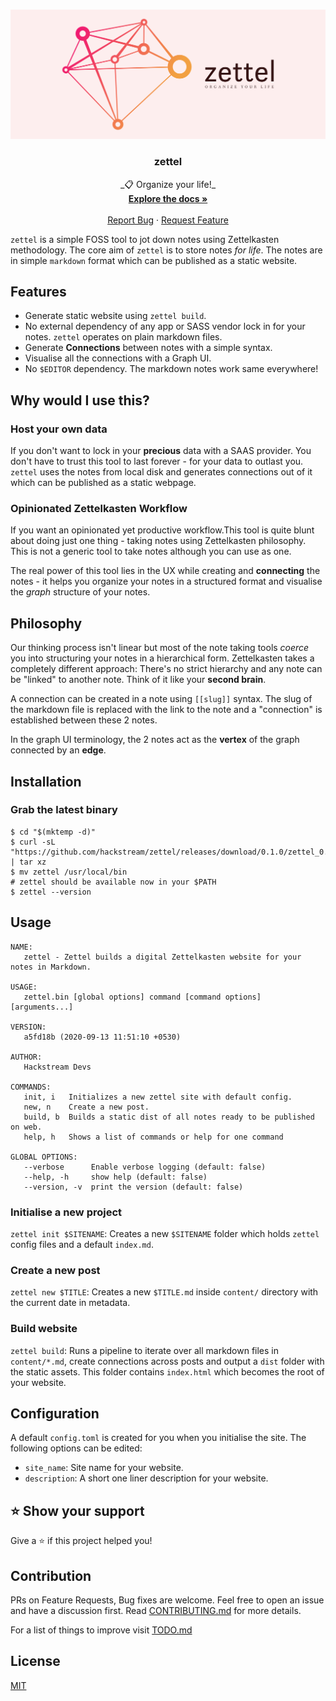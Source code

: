 <!-- PROJECT LOGO -->
<br />
<p align="center">
  <a href="https://github.com/hackstream/zettel">
    <img src="./docs/cover.png" alt="Logo">
  </a>

  <h3 align="center">zettel</h3>

  <p align="center">
    _📋 Organize your life!_
    <br />
    <a href="https://zettel.hackstream.dev/"><strong>Explore the docs »</strong></a>
    <br />
    <br />
    <a href="https://github.com/hackstream/zettel/issues">Report Bug</a>
    ·
    <a href="https://github.com/hackstream/zettel/issues">Request Feature</a>
  </p>
</p>


`zettel` is a simple FOSS tool to jot down notes using Zettelkasten methodology. The core aim of `zettel` is to store notes _for life_. The notes are in simple `markdown` format which can be published as a static website.

## Features

- Generate static website using `zettel build`.
- No external dependency of any app or SASS vendor lock in for your notes. `zettel` operates on plain markdown files.
- Generate **Connections** between notes with a simple syntax.
- Visualise all the connections with a Graph UI.
- No `$EDITOR` dependency. The markdown notes work same everywhere!

## Why would I use this?

### Host your own data

If you don't want to lock in your **precious** data with a SAAS provider. You don't have to trust this tool to last forever - for your data to outlast you.
`zettel` uses the notes from local disk and generates connections out of it which can be published as a static webpage.


### Opinionated Zettelkasten Workflow

If you want an opinionated yet productive workflow.This tool is quite blunt about doing just one thing - taking notes using Zettelkasten philosophy. This is not a generic tool to take notes although you can use as one.

The real power of this tool lies in the UX while creating and **connecting** the notes - it helps you organize your notes in a structured format and visualise the _graph_ structure of your notes.


## Philosophy

Our thinking process isn't linear but most of the note taking tools _coerce_ you into structuring your notes in a hierarchical form. Zettelkasten takes a completely different approach: There's no strict hierarchy and any note can be "linked" to another note. Think of it like your **second brain**.


A connection can be created in a note using `[[slug]]` syntax. The slug of the markdown file is replaced with the link to the note and a "connection" is established between these 2 notes. 

In the graph UI terminology, the 2 notes act as the **vertex** of the graph connected by an **edge**.

## Installation

### Grab the latest binary

```shell
$ cd "$(mktemp -d)"
$ curl -sL "https://github.com/hackstream/zettel/releases/download/0.1.0/zettel_0.1.0_$(uname)_amd64.tar.gz" | tar xz
$ mv zettel /usr/local/bin
# zettel should be available now in your $PATH
$ zettel --version
```

## Usage

```shell
NAME:
   zettel - Zettel builds a digital Zettelkasten website for your notes in Markdown.

USAGE:
   zettel.bin [global options] command [command options] [arguments...]

VERSION:
   a5fd18b (2020-09-13 11:51:10 +0530)

AUTHOR:
   Hackstream Devs

COMMANDS:
   init, i   Initializes a new zettel site with default config.
   new, n    Create a new post.
   build, b  Builds a static dist of all notes ready to be published on web.
   help, h   Shows a list of commands or help for one command

GLOBAL OPTIONS:
   --verbose      Enable verbose logging (default: false)
   --help, -h     show help (default: false)
   --version, -v  print the version (default: false)
```

### Initialise a new project

`zettel init $SITENAME`: Creates a new `$SITENAME` folder which holds `zettel` config files and a default `index.md`.

### Create a new post

`zettel new $TITLE`: Creates a new `$TITLE.md` inside `content/` directory with the current date in metadata.

### Build website

`zettel build`: Runs a pipeline to iterate over all markdown files in `content/*.md`, create connections across posts and output a `dist` folder with the static assets. This folder contains `index.html` which becomes the root of your website.

## Configuration

A default `config.toml` is created for you when you initialise the site. The following options can be edited:

- `site_name`: Site name for your website.
- `description`: A short one liner description for your website.

## ⭐️ Show your support

Give a ⭐️ if this project helped you!

## Contribution

PRs on Feature Requests, Bug fixes are welcome. Feel free to open an issue and have a discussion first. Read [CONTRIBUTING.md](CONTRIBUTING.md) for more details.

For a list of things to improve visit [TODO.md](TODO.md)

## License

[MIT](license)
